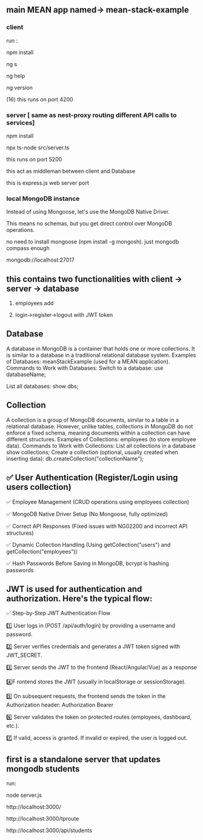 ## main MEAN app named-> mean-stack-example
### client
run :

npm install

ng s

ng help

ng version

(16)
this runs on port 4200

### server [ same as nest-proxy routing different API calls to services]
npm install

npx ts-node src/server.ts

this runs on port 5200

this act as middleman between client and Database

this is express.js web server port

### local MongoDB instance
Instead of using Mongoose, let's use the MongoDB Native Driver.

This means no schemas, but you get direct control over MongoDB operations.

no need to install mongoose (npm install -g mongosh). just mongodb compass enough

mongodb://localhost:27017

## this contains two functionalities with client -> server -> database
1. employees add

2. login->register->logout with JWT token



## Database
A database in MongoDB is a container that holds one or more collections. It is similar to a database in a traditional relational database system.
Examples of Databases:
meanStackExample (used for a MEAN application).
Commands to Work with Databases:
Switch to a database:
use databaseName;

List all databases:
show dbs;

##  Collection
A collection is a group of MongoDB documents, similar to a table in a relational database. However, unlike tables, collections in MongoDB do not enforce a fixed schema, meaning documents within a collection can have different structures.
Examples of Collections:
employees (to store employee data).
Commands to Work with Collections:
List all collections in a database
show collections;
Create a collection (optional, usually created when inserting data):
db.createCollection("collectionName");

## ✅ User Authentication (Register/Login using users collection)
✅ Employee Management (CRUD operations using employees collection)

✅ MongoDB Native Driver Setup (No Mongoose, fully optimized)

✅ Correct API Responses (Fixed issues with NG02200 and incorrect API structures)

✅ Dynamic Collection Handling (Using getCollection("users") and getCollection("employees"))

✅  Hash Passwords Before Saving in MongoDB, bcrypt is hashing passwords

## JWT is used for authentication and authorization. Here's the typical flow:

✅ Step-by-Step JWT Authentication Flow

1️⃣ User logs in (POST /api/auth/login) by providing a username and password.

2️⃣ Server verifies credentials and generates a JWT token signed with JWT_SECRET.

3️⃣ Server sends the JWT to the frontend (React/Angular/Vue) as a response

4️⃣F rontend stores the JWT (usually in localStorage or sessionStorage).

5️⃣ On subsequent requests, the frontend sends the token in the Authorization header: Authorization Bearer

6️⃣  Server validates the token on protected routes (employees, dashboard, etc.).

7️⃣ If valid, access is granted. If invalid or expired, the user is logged out.


## first is a standalone server that updates mongodb students 
run:

node server.js

http://localhost:3000/

http://localhost:3000/tproute

http://localhost:3000/api/students
